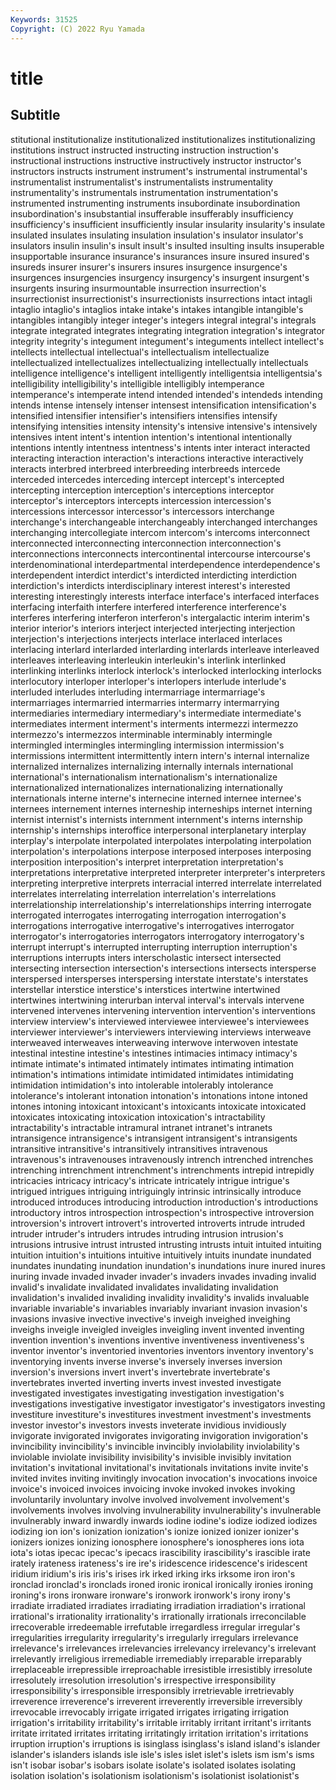 ```yaml
---
Keywords: 31525
Copyright: (C) 2022 Ryu Yamada
---
```



# title

## Subtitle
stitutional institutionalize institutionalized institutionalizes
institutionalizing institutions instruct instructed instructing instruction instruction's instructional instructions instructive
instructively instructor instructor's instructors instructs instrument instrument's instrumental instrumental's instrumentalist
instrumentalist's instrumentalists instrumentality instrumentality's instrumentals instrumentation instrumentation's instrumented instrumenting instruments
insubordinate insubordination insubordination's insubstantial insufferable insufferably insufficiency insufficiency's insufficient insufficiently
insular insularity insularity's insulate insulated insulates insulating insulation insulation's insulator
insulator's insulators insulin insulin's insult insult's insulted insulting insults insuperable
insupportable insurance insurance's insurances insure insured insured's insureds insurer insurer's
insurers insures insurgence insurgence's insurgences insurgencies insurgency insurgency's insurgent insurgent's
insurgents insuring insurmountable insurrection insurrection's insurrectionist insurrectionist's insurrectionists insurrections intact
intagli intaglio intaglio's intaglios intake intake's intakes intangible intangible's intangibles
intangibly integer integer's integers integral integral's integrals integrate integrated integrates
integrating integration integration's integrator integrity integrity's integument integument's integuments intellect
intellect's intellects intellectual intellectual's intellectualism intellectualize intellectualized intellectualizes intellectualizing intellectually
intellectuals intelligence intelligence's intelligent intelligently intelligentsia intelligentsia's intelligibility intelligibility's intelligible
intelligibly intemperance intemperance's intemperate intend intended intended's intendeds intending intends
intense intensely intenser intensest intensification intensification's intensified intensifier intensifier's intensifiers
intensifies intensify intensifying intensities intensity intensity's intensive intensive's intensively intensives
intent intent's intention intention's intentional intentionally intentions intently intentness intentness's
intents inter interact interacted interacting interaction interaction's interactions interactive interactively
interacts interbred interbreed interbreeding interbreeds intercede interceded intercedes interceding intercept
intercept's intercepted intercepting interception interception's interceptions interceptor interceptor's interceptors intercepts
intercession intercession's intercessions intercessor intercessor's intercessors interchange interchange's interchangeable interchangeably
interchanged interchanges interchanging intercollegiate intercom intercom's intercoms interconnect interconnected interconnecting
interconnection interconnection's interconnections interconnects intercontinental intercourse intercourse's interdenominational interdepartmental interdependence
interdependence's interdependent interdict interdict's interdicted interdicting interdiction interdiction's interdicts interdisciplinary
interest interest's interested interesting interestingly interests interface interface's interfaced interfaces
interfacing interfaith interfere interfered interference interference's interferes interfering interferon interferon's
intergalactic interim interim's interior interior's interiors interject interjected interjecting interjection
interjection's interjections interjects interlace interlaced interlaces interlacing interlard interlarded interlarding
interlards interleave interleaved interleaves interleaving interleukin interleukin's interlink interlinked interlinking
interlinks interlock interlock's interlocked interlocking interlocks interlocutory interloper interloper's interlopers
interlude interlude's interluded interludes interluding intermarriage intermarriage's intermarriages intermarried intermarries
intermarry intermarrying intermediaries intermediary intermediary's intermediate intermediate's intermediates interment interment's
interments intermezzi intermezzo intermezzo's intermezzos interminable interminably intermingle intermingled intermingles
intermingling intermission intermission's intermissions intermittent intermittently intern intern's internal internalize
internalized internalizes internalizing internally internals international international's internationalism internationalism's internationalize
internationalized internationalizes internationalizing internationally internationals interne interne's internecine interned internee
internee's internees internement internes interneship interneships internet interning internist internist's
internists internment internment's interns internship internship's internships interoffice interpersonal interplanetary
interplay interplay's interpolate interpolated interpolates interpolating interpolation interpolation's interpolations interpose
interposed interposes interposing interposition interposition's interpret interpretation interpretation's interpretations interpretative
interpreted interpreter interpreter's interpreters interpreting interpretive interprets interracial interred interrelate
interrelated interrelates interrelating interrelation interrelation's interrelations interrelationship interrelationship's interrelationships interring
interrogate interrogated interrogates interrogating interrogation interrogation's interrogations interrogative interrogative's interrogatives
interrogator interrogator's interrogatories interrogators interrogatory interrogatory's interrupt interrupt's interrupted interrupting
interruption interruption's interruptions interrupts inters interscholastic intersect intersected intersecting intersection
intersection's intersections intersects intersperse interspersed intersperses interspersing interstate interstate's interstates
interstellar interstice interstice's interstices intertwine intertwined intertwines intertwining interurban interval
interval's intervals intervene intervened intervenes intervening intervention intervention's interventions interview
interview's interviewed interviewee interviewee's interviewees interviewer interviewer's interviewers interviewing interviews
interweave interweaved interweaves interweaving interwove interwoven intestate intestinal intestine intestine's
intestines intimacies intimacy intimacy's intimate intimate's intimated intimately intimates intimating
intimation intimation's intimations intimidate intimidated intimidates intimidating intimidation intimidation's into
intolerable intolerably intolerance intolerance's intolerant intonation intonation's intonations intone intoned
intones intoning intoxicant intoxicant's intoxicants intoxicate intoxicated intoxicates intoxicating intoxication
intoxication's intractability intractability's intractable intramural intranet intranet's intranets intransigence intransigence's
intransigent intransigent's intransigents intransitive intransitive's intransitively intransitives intravenous intravenous's intravenouses
intravenously intrench intrenched intrenches intrenching intrenchment intrenchment's intrenchments intrepid intrepidly
intricacies intricacy intricacy's intricate intricately intrigue intrigue's intrigued intrigues intriguing
intriguingly intrinsic intrinsically introduce introduced introduces introducing introduction introduction's introductions
introductory intros introspection introspection's introspective introversion introversion's introvert introvert's introverted
introverts intrude intruded intruder intruder's intruders intrudes intruding intrusion intrusion's
intrusions intrusive intrust intrusted intrusting intrusts intuit intuited intuiting intuition
intuition's intuitions intuitive intuitively intuits inundate inundated inundates inundating inundation
inundation's inundations inure inured inures inuring invade invaded invader invader's
invaders invades invading invalid invalid's invalidate invalidated invalidates invalidating invalidation
invalidation's invalided invaliding invalidity invalidity's invalids invaluable invariable invariable's invariables
invariably invariant invasion invasion's invasions invasive invective invective's inveigh inveighed
inveighing inveighs inveigle inveigled inveigles inveigling invent invented inventing invention
invention's inventions inventive inventiveness inventiveness's inventor inventor's inventoried inventories inventors
inventory inventory's inventorying invents inverse inverse's inversely inverses inversion inversion's
inversions invert invert's invertebrate invertebrate's invertebrates inverted inverting inverts invest
invested investigate investigated investigates investigating investigation investigation's investigations investigative investigator
investigator's investigators investing investiture investiture's investitures investment investment's investments investor
investor's investors invests inveterate invidious invidiously invigorate invigorated invigorates invigorating
invigoration invigoration's invincibility invincibility's invincible invincibly inviolability inviolability's inviolable inviolate
invisibility invisibility's invisible invisibly invitation invitation's invitational invitational's invitationals invitations
invite invite's invited invites inviting invitingly invocation invocation's invocations invoice
invoice's invoiced invoices invoicing invoke invoked invokes invoking involuntarily involuntary
involve involved involvement involvement's involvements involves involving invulnerability invulnerability's invulnerable
invulnerably inward inwardly inwards iodine iodine's iodize iodized iodizes iodizing
ion ion's ionization ionization's ionize ionized ionizer ionizer's ionizers ionizes
ionizing ionosphere ionosphere's ionospheres ions iota iota's iotas ipecac ipecac's
ipecacs irascibility irascibility's irascible irate irately irateness irateness's ire ire's
iridescence iridescence's iridescent iridium iridium's iris iris's irises irk irked
irking irks irksome iron iron's ironclad ironclad's ironclads ironed ironic
ironical ironically ironies ironing ironing's irons ironware ironware's ironwork ironwork's
irony irony's irradiate irradiated irradiates irradiating irradiation irradiation's irrational irrational's
irrationality irrationality's irrationally irrationals irreconcilable irrecoverable irredeemable irrefutable irregardless irregular
irregular's irregularities irregularity irregularity's irregularly irregulars irrelevance irrelevance's irrelevances irrelevancies
irrelevancy irrelevancy's irrelevant irrelevantly irreligious irremediable irremediably irreparable irreparably irreplaceable
irrepressible irreproachable irresistible irresistibly irresolute irresolutely irresolution irresolution's irrespective irresponsibility
irresponsibility's irresponsible irresponsibly irretrievable irretrievably irreverence irreverence's irreverent irreverently irreversible
irreversibly irrevocable irrevocably irrigate irrigated irrigates irrigating irrigation irrigation's irritability
irritability's irritable irritably irritant irritant's irritants irritate irritated irritates irritating
irritatingly irritation irritation's irritations irruption irruption's irruptions is isinglass isinglass's
island island's islander islander's islanders islands isle isle's isles islet
islet's islets ism ism's isms isn't isobar isobar's isobars isolate
isolate's isolated isolates isolating isolation isolation's isolationism isolationism's isolationist isolationist's
